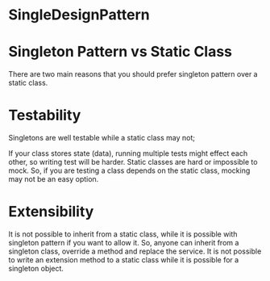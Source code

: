 # SingleDesignPattern

# Singleton Pattern vs Static Class
There are two main reasons that you should prefer singleton pattern over a static class.

# Testability
Singletons are well testable while a static class may not;

If your class stores state (data), running multiple tests might effect each other, so writing test will be harder.
Static classes are hard or impossible to mock. So, if you are testing a class depends on the static class, mocking may not be an easy option.
# Extensibility
It is not possible to inherit from a static class, while it is possible with singleton pattern if you want to allow it. So, anyone can inherit from a singleton class, override a method and replace the service.
It is not possible to write an extension method to a static class while it is possible for a singleton object.
